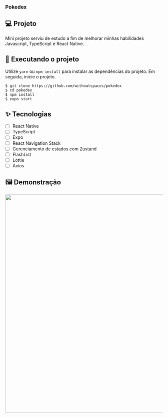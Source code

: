 ### Pokedex

## 💻 Projeto
Mini projeto serviu de estudo a fim de melhorar minhas habilidades Javascript, TypeScript e React Native.

## 🔎 Executando o projeto

Utilize ```yarn``` ou ```npm install``` para instalar as dependências do projeto. Em seguida, inicie o projeto.
```
$ git clone https://github.com/withoutspaces/pokedex
$ cd pokedex
$ npm install
$ expo start
```
## ✨ Tecnologias

- [ ] React Native
- [ ] TypeScript
- [ ] Expo
- [ ] React Navigation Stack
- [ ] Gerenciamento de estados com Zustand
- [ ] FlashList                                                                     
- [ ] Lottie
- [ ] Axios

## 🖼️ Demonstração
  <img src="https://github.com/withoutspaces/Pokedex/blob/main/src/demo/gifteste.gif" width=700 />
  
  
